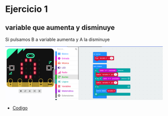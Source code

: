 # Ejercicio 1

## variable que aumenta y disminuye

Si pulsamos B a variable aumenta y A la disminuye

![actividad1](/imagenes/modulo3_actividad1.png)

- [Codigo](/archivos/microbit-Modulo3_Actividad1.hex)
